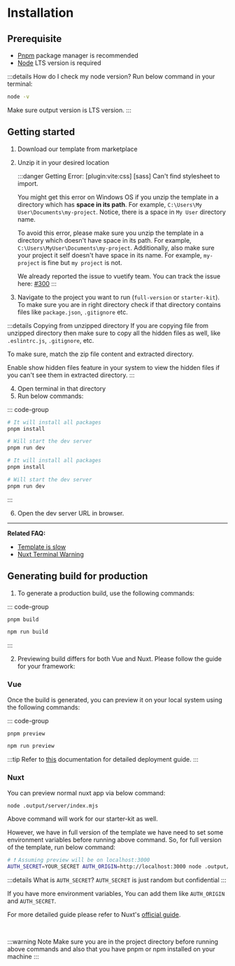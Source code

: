 # Installation

## Prerequisite

- [Pnpm](https://pnpm.io/) package manager is recommended
- [Node](https://nodejs.org/) LTS version is required

:::details How do I check my node version?
Run below command in your terminal:

```bash
node -v
```

Make sure output version is LTS version.
:::

## Getting started

1. Download our template from marketplace
2. Unzip it in your desired location

    :::danger Getting Error: [plugin:vite:css] [sass] Can't find stylesheet to import.

    You might get this error on Windows OS if you unzip the template in a directory which has **space in its path**. For example, `C:\Users\My User\Documents\my-project`. Notice, there is a space in `My User` directory name.

    To avoid this error, please make sure you unzip the template in a directory which doesn't have space in its path. For example, `C:\Users\MyUser\Documents\my-project`. Additionally, also make sure your project it self doesn't have space in its name. For example, `my-project` is fine but `my project` is not.

    We already reported the issue to vuetify team. You can track the issue here: [#300](https://github.com/vuetifyjs/vuetify-loader/issues/300)
    :::

3. Navigate to the project you want to run (`full-version` or `starter-kit`). To make sure you are in right directory check if that directory contains files like `package.json`, `.gitignore` etc.

:::details Copying from unzipped directory
If you are copying file from unzipped directory then make sure to copy all the hidden files as well, like `.eslintrc.js`, `.gitignore`, etc.

To make sure, match the zip file content and extracted directory.

Enable show hidden files feature in your system to view the hidden files if you can't see them in extracted directory.
:::

4. Open terminal in that directory
5. Run below commands:

::: code-group

```bash [Vue]
# It will install all packages
pnpm install

# Will start the dev server
pnpm run dev
```

```bash [Nuxt]
# It will install all packages
pnpm install

# Will start the dev server
pnpm run dev
```

:::

6. Open the dev server URL in browser.

---

**Related FAQ:**

- [Template is slow](/faq/#template-is-slow)
- [Nuxt Terminal Warning](/faq/#nuxt-terminal-warnings)

## Generating build for production

1. To generate a production build, use the following commands:

::: code-group

```bash [pnpm]
pnpm build
```

```bash [npm]
npm run build
```

:::

2. Previewing build differs for both Vue and Nuxt. Please follow the guide for your framework:

### Vue

Once the build is generated, you can preview it on your local system using the following commands:

::: code-group

```bash [pnpm]
pnpm preview
```

```bash [npm]
npm run preview
```

:::tip
Refer to [this](https://vitejs.dev/guide/static-deploy.html) documentation for detailed deployment guide.
:::

### Nuxt

You can preview normal nuxt app via below command:

```bash
node .output/server/index.mjs
```

Above command will work for our starter-kit as well.

However, we have in full version of the template we have need to set some environment variables before running above command. So, for full version of the template, run below command:

```bash
# ❗ Assuming preview will be on localhost:3000
AUTH_SECRET=YOUR_SECRET AUTH_ORIGIN=http://localhost:3000 node .output/server/index.mjs
```

:::details What is `AUTH_SECRET`?
`AUTH_SECRET` is just random but confidential
:::

If you have more environment variables, You can add them like `AUTH_ORIGIN` and `AUTH_SECRET`.

For more detailed guide please refer to Nuxt's [official guide](https://nuxt.com/docs/getting-started/deployment).

<br>

:::warning Note
Make sure you are in the project directory before running above commands and also that you have pnpm or npm installed on your machine
:::
